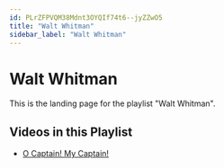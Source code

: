 ```yaml
---
id: PLrZFPVQM38Mdnt3OYQIf74t6--jyZZwO5
title: "Walt Whitman"
sidebar_label: "Walt Whitman"
---
```


# Walt Whitman

This is the landing page for the playlist "Walt Whitman".

## Videos in this Playlist

- [O Captain! My Captain!](Xwy7Ihr0k4k.md)

